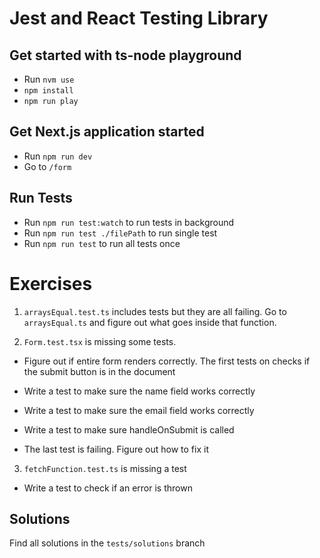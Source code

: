 # Jest and React Testing Library

## Get started with ts-node playground

- Run `nvm use`
- `npm install`
- `npm run play`

## Get Next.js application started

- Run `npm run dev`
- Go to `/form`

## Run Tests

- Run `npm run test:watch` to run tests in background
- Run `npm run test ./filePath` to run single test
- Run `npm run test` to run all tests once

# Exercises

1. `arraysEqual.test.ts` includes tests but they are all failing. Go to `arraysEqual.ts` and figure out what goes inside that function.

2. `Form.test.tsx` is missing some tests.

- Figure out if entire form renders correctly. The first tests on checks if the submit button is in the document

- Write a test to make sure the name field works correctly
- Write a test to make sure the email field works correctly
- Write a test to make sure handleOnSubmit is called
- The last test is failing. Figure out how to fix it

3. `fetchFunction.test.ts` is missing a test

- Write a test to check if an error is thrown

## Solutions

Find all solutions in the `tests/solutions` branch

